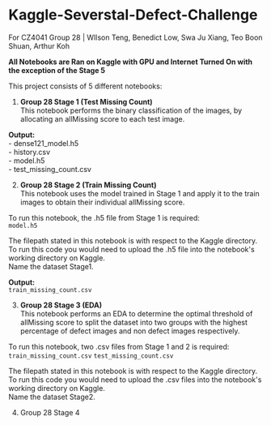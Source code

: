 # Kaggle-Severstal-Defect-Challenge
For CZ4041 Group 28 | WIlson Teng, Benedict Low, Swa Ju Xiang, Teo Boon Shuan, Arthur Koh

**All Notebooks are Ran on Kaggle with GPU and Internet Turned On with the exception of the Stage 5**

This project consists of 5 different notebooks:        

1) **Group 28 Stage 1 (Test Missing Count)**        
This notebook performs the binary classification of the images, by allocating an allMissing score to each test image.       
                      
**Output:**          
	- dense121_model.h5            
	- history.csv               
	- model.h5                  
	- test_missing_count.csv            
                   
2) **Group 28 Stage 2 (Train Missing Count)**                     
This notebook uses the model trained in Stage 1 and apply it to the train images to obtain their individual allMissing score.                  

To run this notebook, the .h5 file from Stage 1 is required:                    
	`model.h5`                     
	     
The filepath stated in this notebook is with respect to the Kaggle directory.                   
To run this code you would need to upload the .h5 file into the notebook's working directory on Kaggle.                    
Name the dataset Stage1.                   
	
**Output:**                      
	`train_missing_count.csv`                             

3) **Group 28 Stage 3 (EDA)**                             
This notebook performs an EDA to determine the optimal threshold of allMissing score to split the dataset into two groups with the highest percentage of defect images and non defect images respectively.                    
                 
To run this notebook, two .csv files from Stage 1 and 2 is required:
	`train_missing_count.csv`
	`test_missing_count.csv`
	           
The filepath stated in this notebook is with respect to the Kaggle directory. 
To run this code you would need to upload the .csv files into the notebook's working directory on Kaggle.                        
Name the dataset Stage2.
                            
4) Group 28 Stage 4                                


